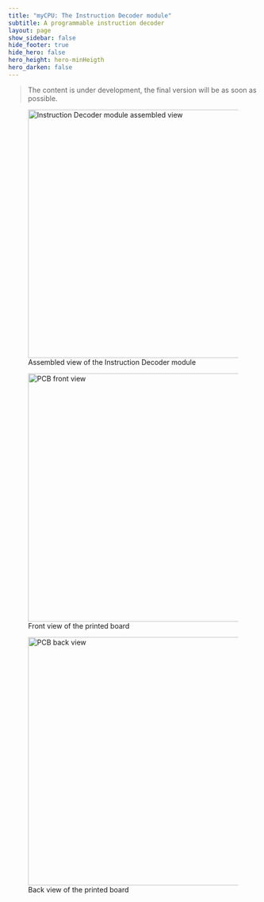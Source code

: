 ```yaml
---
title: "myCPU: The Instruction Decoder module"
subtitle: A programmable instruction decoder
layout: page
show_sidebar: false
hide_footer: true
hide_hero: false
hero_height: hero-minHeigth
hero_darken: false
---
```

> The content is under development, the final version will be as soon as possible.

<figure class="center">
    <img src="{{ site.baseurl }}/img/mycpu/modules/instruction_decoder/logic_control_AT28C64_assembled.png" alt="Instruction Decoder module assembled view" title="Assembled view of the Instruction Decoder module" width="500px">
    <figcaption>Assembled view of the Instruction Decoder module</figcaption>
</figure>
<figure class="center">
    <img src="{{ site.baseurl }}/img/mycpu/modules/instruction_decoder/logic_control_AT28C64_clear_front.png" alt="PCB front view" title="Front view of the printed board" width="500px">
    <figcaption>Front view of the printed board</figcaption>
</figure>
<figure class="center">
    <img src="{{ site.baseurl }}/img/mycpu/modules/instruction_decoder/logic_control_AT28C64_clear_back.png" alt="PCB back view" title="Back view of the printed board" width="500px">
    <figcaption>Back view of the printed board</figcaption>
</figure>
